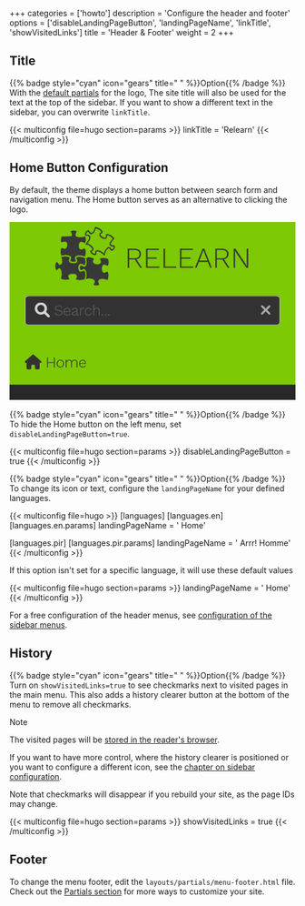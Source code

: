 +++
categories = ['howto']
description = 'Configure the header and footer'
options = ['disableLandingPageButton', 'landingPageName', 'linkTitle', 'showVisitedLinks']
title = 'Header & Footer'
weight = 2
+++

## Title

{{% badge style="cyan" icon="gears" title=" " %}}Option{{% /badge %}} With the [default partials](configuration/branding/logo#change-the-logo) for the logo, The site title will also be used for the text at the top of the sidebar. If you want to show a different text in the sidebar, you can overwrite `linkTitle`.

{{< multiconfig file=hugo section=params >}}
linkTitle = 'Relearn'
{{< /multiconfig >}}

## Home Button Configuration

By default, the theme displays a home button between search form and navigation menu. The Home button serves as an alternative to clicking the logo.

![Default Home Button](home_button_defaults.png?width=18.75rem)

{{% badge style="cyan" icon="gears" title=" " %}}Option{{% /badge %}} To hide the Home button on the left menu, set `disableLandingPageButton=true`.

{{< multiconfig file=hugo section=params >}}
disableLandingPageButton = true
{{< /multiconfig >}}

{{% badge style="cyan" icon="gears" title=" " %}}Option{{% /badge %}} To change its icon or text, configure the `landingPageName` for your defined languages.

{{< multiconfig file=hugo >}}
[languages]
  [languages.en]
    [languages.en.params]
      landingPageName = '<i class="fa-fw fas fa-home"></i> Home'

  [languages.pir]
    [languages.pir.params]
      landingPageName = '<i class="fa-fw fas fa-home"></i> Arrr! Homme'
{{< /multiconfig >}}

If this option isn't set for a specific language, it will use these default values

{{< multiconfig file=hugo section=params >}}
landingPageName = '<i class="fa-fw fas fa-home"></i> Home'
{{< /multiconfig >}}

For a free configuration of the header menus, see [configuration of the sidebar menus](/configuration/sidebar/menus#defining-sidebar-menus).

## History

{{% badge style="cyan" icon="gears" title=" " %}}Option{{% /badge %}} Turn on `showVisitedLinks=true` to see checkmarks next to visited pages in the main menu. This also adds a history clearer button at the bottom of the menu to remove all checkmarks.

> [!note]
> The visited pages will be [stored in the reader's browser](configuration/sitemanagement/storedinformation).

If you want to have more control, where the history clearer is positioned or you want to configure a different icon, see the [chapter on sidebar configuration](configuration/sidebar/menus#defining-sidebar-menus).

Note that checkmarks will disappear if you rebuild your site, as the page IDs may change.

{{< multiconfig file=hugo section=params >}}
showVisitedLinks = true
{{< /multiconfig >}}

## Footer

To change the menu footer, edit the `layouts/partials/menu-footer.html` file. Check out the [Partials section](configuration/customization/partials) for more ways to customize your site.
